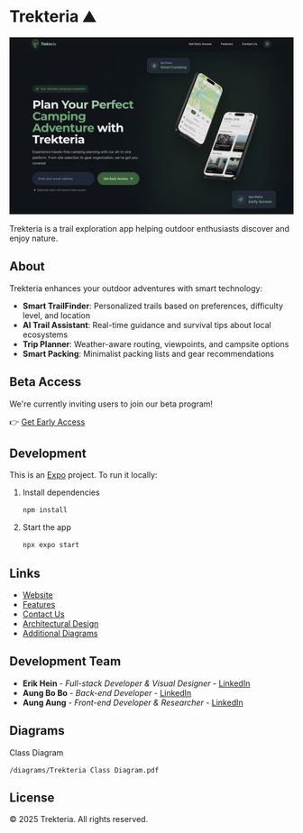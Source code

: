 # Trekteria ⛰️

![Trekteria App](assets/images/app-cover.png)

Trekteria is a trail exploration app helping outdoor enthusiasts discover and enjoy nature.

## About

Trekteria enhances your outdoor adventures with smart technology:

- **Smart TrailFinder**: Personalized trails based on preferences, difficulty level, and location
- **AI Trail Assistant**: Real-time guidance and survival tips about local ecosystems
- **Trip Planner**: Weather-aware routing, viewpoints, and campsite options
- **Smart Packing**: Minimalist packing lists and gear recommendations

## Beta Access

We're currently inviting users to join our beta program!

👉 [Get Early Access](https://www.trekteria.com/)

## Development

This is an [Expo](https://expo.dev) project. To run it locally:

1. Install dependencies

   ```bash
   npm install
   ```

2. Start the app
   ```bash
   npx expo start
   ```

## Links

- [Website](https://www.trekteria.com/)
- [Features](https://www.trekteria.com//#features)
- [Contact Us](https://www.trekteria.com//#contact)
- [Architectural Design](https://github.com/Trail-Mate/trail-mate/blob/main/Architecture.png)
- [Additional Diagrams](https://github.com/Trail-Mate/trail-mate/tree/main/diagrams)

## Development Team

- **Erik Hein** - _Full-stack Developer & Visual Designer_ - [LinkedIn](https://www.linkedin.com/in/erikhein/)
- **Aung Bo Bo** - _Back-end Developer_ - [LinkedIn](https://www.linkedin.com/in/aungbbo/)
- **Aung Aung** - _Front-end Developer & Researcher_ - [LinkedIn](https://www.linkedin.com/in/aung-aung-35b4ab314/)

## Diagrams

Class Diagram

```
/diagrams/Trekteria Class Diagram.pdf
```

## License

© 2025 Trekteria. All rights reserved.
